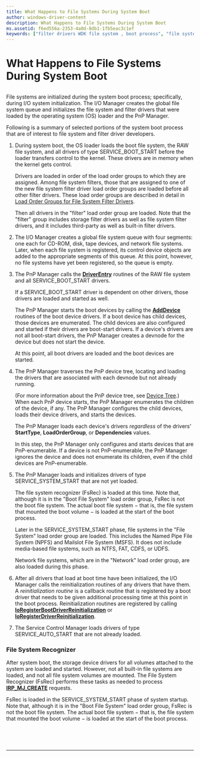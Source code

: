 ```yaml
---
title: What Happens to File Systems During System Boot
author: windows-driver-content
description: What Happens to File Systems During System Boot
ms.assetid: f6ed556a-2353-4a0d-8db1-1fb5eac3c1ef
keywords: ["filter drivers WDK file system , boot process", "file system filter drivers WDK , boot process", "file system drivers WDK , boot process", "File System Recognizer WDK", "FsRec WDK", "filter drivers WDK file system , driver loading", "file system filter drivers WDK , driver loading", "driver loading WDK file system", "loading drivers WDK file system", "load order groups WDK file system", "reinitialization routines WDK file system", "boot drivers WDK file system", "boot-start drivers WDK file system", "global file system queues WDK file system", "file system queues WDK", "queues WDK file system", "FsRec"]
---
```


# What Happens to File Systems During System Boot


## <span id="ddk_what_happens_to_file_systems_during_system_boot_if"></span><span id="DDK_WHAT_HAPPENS_TO_FILE_SYSTEMS_DURING_SYSTEM_BOOT_IF"></span>


File systems are initialized during the system boot process; specifically, during I/O system initialization. The I/O Manager creates the global file system queue and initializes the file system and filter drivers that were loaded by the operating system (OS) loader and the PnP Manager.

Following is a summary of selected portions of the system boot process that are of interest to file system and filter driver developers.

1.  During system boot, the OS loader loads the boot file system, the RAW file system, and all drivers of type SERVICE\_BOOT\_START before the loader transfers control to the kernel. These drivers are in memory when the kernel gets control.

    Drivers are loaded in order of the load order groups to which they are assigned. Among file system filters, those that are assigned to one of the new file system filter driver load order groups are loaded before all other filter drivers. These load order groups are described in detail in [Load Order Groups for File System Filter Drivers](load-order-groups-for-file-system-filter-drivers.md).

    Then all drivers in the "filter" load order group are loaded. Note that the "filter" group includes storage filter drivers as well as file system filter drivers, and it includes third-party as well as built-in filter drivers.

2.  The I/O Manager creates a global file system queue with four segments: one each for CD-ROM, disk, tape devices, and network file systems. Later, when each file system is registered, its control device objects are added to the appropriate segments of this queue. At this point, however, no file systems have yet been registered, so the queue is empty.

3.  The PnP Manager calls the [**DriverEntry**](https://msdn.microsoft.com/library/windows/hardware/ff544113) routines of the RAW file system and all SERVICE\_BOOT\_START drivers.

    If a SERVICE\_BOOT\_START driver is dependent on other drivers, those drivers are loaded and started as well.

    The PnP Manager starts the boot devices by calling the [**AddDevice**](https://msdn.microsoft.com/library/windows/hardware/ff540521) routines of the boot device drivers. If a boot device has child devices, those devices are enumerated. The child devices are also configured and started if their drivers are boot-start drivers. If a device's drivers are not all boot-start drivers, the PnP Manager creates a devnode for the device but does not start the device.

    At this point, all boot drivers are loaded and the boot devices are started.

4.  The PnP Manager traverses the PnP device tree, locating and loading the drivers that are associated with each devnode but not already running.

    (For more information about the PnP device tree, see [Device Tree](https://msdn.microsoft.com/library/windows/hardware/ff543194).) When each PnP device starts, the PnP Manager enumerates the children of the device, if any. The PnP Manager configures the child devices, loads their device drivers, and starts the devices.

    The PnP Manager loads each device's drivers *regardless* of the drivers' **StartType**, **LoadOrderGroup**, or **Dependencies** values.

    In this step, the PnP Manager only configures and starts devices that are PnP-enumerable. If a device is not PnP-enumerable, the PnP Manager ignores the device and does not enumerate its children, even if the child devices are PnP-enumerable.

5.  The PnP Manager loads and initializes drivers of type SERVICE\_SYSTEM\_START that are not yet loaded.

    The file system recognizer (FsRec) is loaded at this time. Note that, although it is in the "Boot File System" load order group, FsRec is not the boot file system. The actual boot file system − that is, the file system that mounted the boot volume − is loaded at the start of the boot process.

    Later in the SERVICE\_SYSTEM\_START phase, file systems in the "File System" load order group are loaded. This includes the Named Pipe File System (NPFS) and Mailslot File System (MSFS). It does not include media-based file systems, such as NTFS, FAT, CDFS, or UDFS.

    Network file systems, which are in the "Network" load order group, are also loaded during this phase.

6.  After all drivers that load at boot time have been initialized, the I/O Manager calls the reinitialization routines of any drivers that have them. A *reinitialization routine* is a callback routine that is registered by a boot driver that needs to be given additional processing time at this point in the boot process. Reinitialization routines are registered by calling [**IoRegisterBootDriverReinitialization**](https://msdn.microsoft.com/library/windows/hardware/ff549494) or [**IoRegisterDriverReinitialization**](https://msdn.microsoft.com/library/windows/hardware/ff549511).

7.  The Service Control Manager loads drivers of type SERVICE\_AUTO\_START that are not already loaded.

### <span id="ddk_file_system_recognizer_if"></span><span id="DDK_FILE_SYSTEM_RECOGNIZER_IF"></span>File System Recognizer

After system boot, the storage device drivers for all volumes attached to the system are loaded and started. However, not all built-in file systems are loaded, and not all file system volumes are mounted. The File System Recognizer (FsRec) performs these tasks as needed to process [**IRP\_MJ\_CREATE**](https://msdn.microsoft.com/library/windows/hardware/ff548630) requests.

FsRec is loaded in the SERVICE\_SYSTEM\_START phase of system startup. Note that, although it is in the "Boot File System" load order group, FsRec is not the boot file system. The actual boot file system − that is, the file system that mounted the boot volume − is loaded at the start of the boot process.

 

 


--------------------


